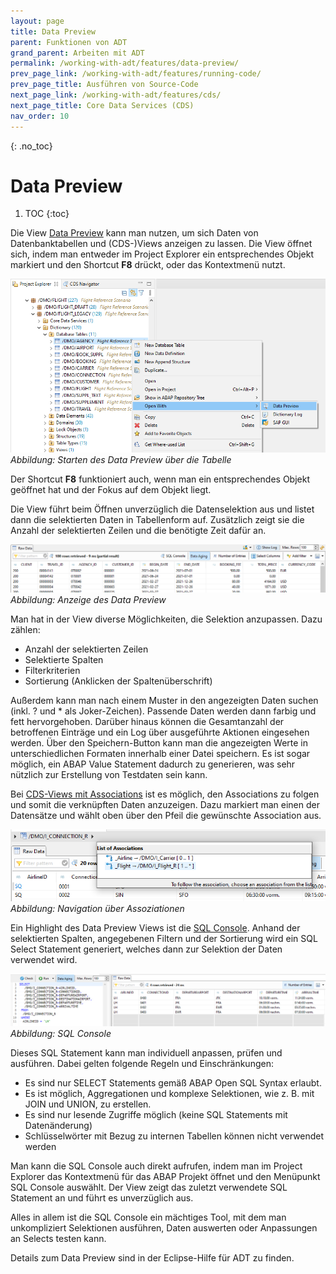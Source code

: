 ```yaml
---
layout: page
title: Data Preview
parent: Funktionen von ADT
grand_parent: Arbeiten mit ADT
permalink: /working-with-adt/features/data-preview/
prev_page_link: /working-with-adt/features/running-code/
prev_page_title: Ausführen von Source-Code
next_page_link: /working-with-adt/features/cds/
next_page_title: Core Data Services (CDS)
nav_order: 10
---
```


{: .no_toc}
# Data Preview

1. TOC
{:toc}

Die View [Data Preview](https://help.sap.com/docs/ABAP_PLATFORM_NEW/c238d694b825421f940829321ffa326a/2fd1241b187b4d6c989e1ff8b1f00ba1.html) kann man nutzen, um sich Daten von Datenbanktabellen und (CDS-)Views anzeigen zu lassen. Die View öffnet sich, indem man entweder im Project Explorer ein entsprechendes Objekt markiert und den Shortcut **F8** drückt, oder das Kontextmenü nutzt.

![](../img/image61.png)  
<span class="img-caption" markdown=1>
*Abbildung: Starten des Data Preview über die Tabelle*
</span>

Der Shortcut **F8** funktioniert auch, wenn man ein entsprechendes Objekt geöffnet hat und der Fokus auf dem Objekt liegt.

Die View führt beim Öffnen unverzüglich die Datenselektion aus und listet dann die selektierten Daten in Tabellenform auf. Zusätzlich zeigt sie die Anzahl der selektierten Zeilen und die benötigte Zeit dafür an.

![](../img/image33.png)  
<span class="img-caption" markdown=1>
*Abbildung: Anzeige des Data Preview*
</span>

Man hat in der View diverse Möglichkeiten, die Selektion anzupassen. Dazu zählen:

- Anzahl der selektierten Zeilen
- Selektierte Spalten
- Filterkriterien
- Sortierung (Anklicken der Spaltenüberschrift)

Außerdem kann man nach einem Muster in den angezeigten Daten suchen (inkl. ? und \* als Joker-Zeichen). Passende Daten werden dann farbig und fett hervorgehoben. Darüber hinaus können die Gesamtanzahl der betroffenen Einträge und ein Log über ausgeführte Aktionen eingesehen werden. Über den Speichern-Button kann man die angezeigten Werte in unterschiedlichen Formaten innerhalb einer Datei speichern. Es ist sogar möglich, ein ABAP Value Statement dadurch zu generieren, was sehr nützlich zur Erstellung von Testdaten sein kann.

Bei [CDS-Views mit Associations](https://help.sap.com/docs/ABAP_PLATFORM_NEW/f2e545608079437ab165c105649b89db/d70c7d8e6e81438e836c96f1aa61a259.html) ist es möglich, den Associations zu folgen und somit die verknüpften Daten anzuzeigen. Dazu markiert man einen der Datensätze und wählt oben über den Pfeil die gewünschte Association aus.

![](../img/image28.png)  
<span class="img-caption" markdown=1>
*Abbildung: Navigation über Assoziationen*
</span>

Ein Highlight des Data Preview Views ist die [SQL Console](https://help.sap.com/docs/ABAP_PLATFORM_NEW/c238d694b825421f940829321ffa326a/c672ec1c94964bb8837075f4f4ecea66.html). Anhand der selektierten Spalten, angegebenen Filtern und der Sortierung wird ein SQL Select Statement generiert, welches dann zur Selektion der Daten verwendet wird.

![](../img/image26.png)  
<span class="img-caption" markdown=1>
*Abbildung: SQL Console*
</span>

Dieses SQL Statement kann man individuell anpassen, prüfen und ausführen. Dabei gelten folgende Regeln und Einschränkungen:

- Es sind nur SELECT Statements gemäß ABAP Open SQL Syntax erlaubt.
- Es ist möglich, Aggregationen und komplexe Selektionen, wie z. B. mit JOIN und UNION, zu erstellen.
- Es sind nur lesende Zugriffe möglich (keine SQL Statements mit Datenänderung)
- Schlüsselwörter mit Bezug zu internen Tabellen können nicht verwendet werden

Man kann die SQL Console auch direkt aufrufen, indem man im Project Explorer das Kontextmenü für das ABAP Projekt öffnet und den Menüpunkt SQL Console auswählt. Der View zeigt das zuletzt verwendete SQL Statement an und führt es unverzüglich aus.

Alles in allem ist die SQL Console ein mächtiges Tool, mit dem man unkompliziert Selektionen ausführen, Daten auswerten oder Anpassungen an Selects testen kann.

Details zum Data Preview sind in der Eclipse-Hilfe für ADT zu finden.